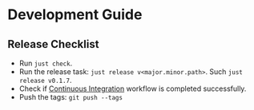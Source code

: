 # Development Guide

## Release Checklist

- Run `just check`.
- Run the release task: `just release v<major.minor.path>`. Such `just release v0.1.7`.
- Check if [Continuous Integration][ci] workflow is completed successfully.
- Push the tags: `git push --tags`

<!-- dprint-ignore-start -->

[ci]: https://github.com/azzamsa/pluum-of-rust/actions/workflows/ci.yml

<!-- dprint-ignore-end -->
